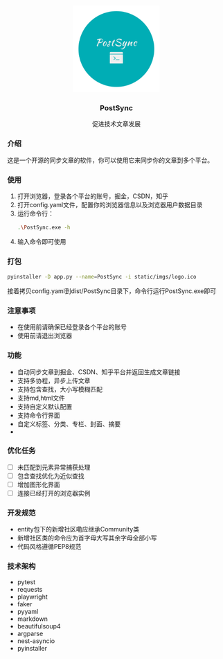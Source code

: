 <div align="center">
  <img src="static/imgs/logo.png" width="200" height="200">
    <h3 align="center">
    PostSync
    </h3>
    <p align="center">
        促进技术文章发展
    </p>
</div>

### 介绍

这是一个开源的同步文章的软件，你可以使用它来同步你的文章到多个平台。

### 使用

1. 打开浏览器，登录各个平台的账号，掘金，CSDN，知乎
2. 打开config.yaml文件，配置你的浏览器信息以及浏览器用户数据目录
3. 运行命令行：
    ``` bash
    .\PostSync.exe -h
    ```
4. 输入命令即可使用



### 打包

``` bash
pyinstaller -D app.py --name=PostSync -i static/imgs/logo.ico
```
接着拷贝config.yaml到dist/PostSync目录下，命令行运行PostSync.exe即可

### 注意事项

- 在使用前请确保已经登录各个平台的账号
- 使用前请退出浏览器


### 功能

- 自动同步文章到掘金、CSDN、知乎平台并返回生成文章链接
- 支持多协程，异步上传文章
- 支持包含查找，大小写模糊匹配
- 支持md,html文件
- 支持自定义默认配置
- 支持命令行界面
- 自定义标签、分类、专栏、封面、摘要
-

### 优化任务

- [ ] 未匹配到元素异常捕获处理
- [ ] 包含查找优化为近似查找
- [ ] 增加图形化界面
- [ ] 连接已经打开的浏览器实例

### 开发规范

- entity包下的新增社区嘞应继承Community类
- 新增社区类的命令应为首字母大写其余字母全部小写
- 代码风格遵循PEP8规范

### 技术架构

- pytest
- requests
- playwright
- faker
- pyyaml
- markdown
- beautifulsoup4
- argparse
- nest-asyncio
- pyinstaller